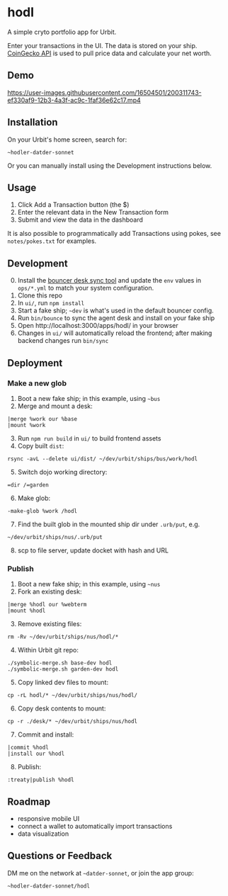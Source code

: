 # hodl

A simple cryto portfolio app for Urbit.

Enter your transactions in the UI. The data is stored on your ship. [CoinGecko API](https://www.coingecko.com/en/api) is used to pull price data and calculate your net worth.

## Demo

https://user-images.githubusercontent.com/16504501/200311743-ef330af9-12b3-4a3f-ac9c-1faf36e62c17.mp4

## Installation

On your Urbit's home screen, search for:
```
~hodler-datder-sonnet
```

Or you can manually install using the Development instructions below.

## Usage

1. Click Add a Transaction  button (the $)
2. Enter the relevant data in the New Transaction form
3. Submit and view the data in the dashboard

It is also possible to programmatically add Transactions using pokes, see `notes/pokes.txt` for examples.

## Development

0. Install the [bouncer desk sync tool](https://github.com/tloncorp/bouncer) and update the `env` values in `ops/*.yml` to match your system configuration.
1. Clone this repo
2. In `ui/`, run `npm install`
3. Start a fake ship; `~dev` is what's used in the default bouncer config.
4. Run `bin/bounce` to sync the agent desk and install on your fake ship
5. Open http://localhost:3000/apps/hodl/ in your browser
6. Changes in `ui/` will automatically reload the frontend; after making backend changes run `bin/sync`

## Deployment

### Make a new glob

1. Boot a new fake ship; in this example, using `~bus`
2. Merge and mount a desk:
```
|merge %work our %base
|mount %work
```
3. Run `npm run build` in `ui/` to build frontend assets
4. Copy built `dist`: 
```
rsync -avL --delete ui/dist/ ~/dev/urbit/ships/bus/work/hodl
```
5. Switch dojo working directory:
```
=dir /=garden
```
6. Make glob:
```
-make-glob %work /hodl
```
7. Find the built glob in the mounted ship dir under `.urb/put`, e.g.
```
~/dev/urbit/ships/nus/.urb/put
```
8. scp to file server, update docket with hash and URL

### Publish

1. Boot a new fake ship; in this example, using `~nus`
2. Fork an existing desk:
```
|merge %hodl our %webterm
|mount %hodl
```
3. Remove existing files:
```
rm -Rv ~/dev/urbit/ships/nus/hodl/*
```
4. Within Urbit git repo:
```
./symbolic-merge.sh base-dev hodl
./symbolic-merge.sh garden-dev hodl
```
5. Copy linked dev files to mount:
```
cp -rL hodl/* ~/dev/urbit/ships/nus/hodl/
```
6. Copy desk contents to mount:
```
cp -r ./desk/* ~/dev/urbit/ships/nus/hodl
```
7. Commit and install:
```
|commit %hodl
|install our %hodl
```
8. Publish:
```
:treaty|publish %hodl
```

## Roadmap

- responsive mobile UI
- connect a wallet to automatically import transactions
- data visualization

## Questions or Feedback

DM me on the network at `~datder-sonnet`, or join the app group:

```
~hodler-datder-sonnet/hodl
```
